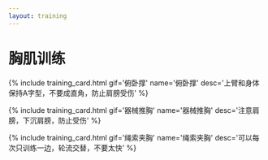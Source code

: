 ```yaml
---
layout: training
---
```


# 胸肌训练

{% include training_card.html gif='俯卧撑' name='俯卧撑' desc='上臂和身体保持A字型，不要成直角，防止肩膀受伤' %}

{% include training_card.html gif='器械推胸' name='器械推胸' desc='注意肩膀，下沉肩膀，防止受伤' %}

{% include training_card.html gif='绳索夹胸' name='绳索夹胸' desc='可以每次只训练一边，轮流交替，不要太快' %}
